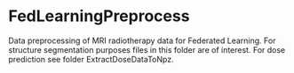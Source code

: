 # FedLearningPreprocess
Data preprocessing of MRI radiotherapy data for Federated Learning.
For structure segmentation purposes files in this folder are of interest. For dose prediction see folder ExtractDoseDataToNpz. 

